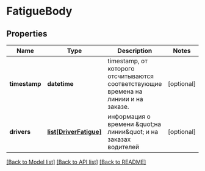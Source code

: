 # FatigueBody

## Properties
Name | Type | Description | Notes
------------ | ------------- | ------------- | -------------
**timestamp** | **datetime** | timestamp, от которого отсчитываются соответствующие времена на линиии и на заказе. | [optional] 
**drivers** | [**list[DriverFatigue]**](DriverFatigue.md) | информация о времени \&quot;на линии\&quot; и на заказах водителей | [optional] 

[[Back to Model list]](../README.md#documentation-for-models) [[Back to API list]](../README.md#documentation-for-api-endpoints) [[Back to README]](../README.md)

